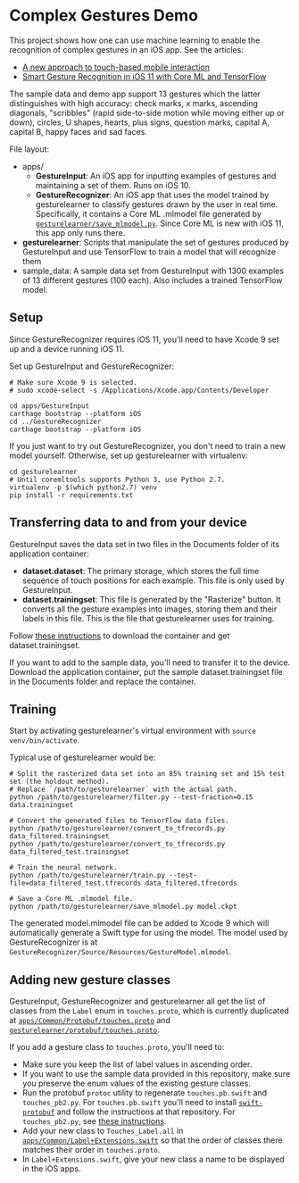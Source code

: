 # Complex Gestures Demo

This project shows how one can use machine learning to enable the recognition of complex gestures in an iOS app. See the articles:
- [A new approach to touch-based mobile interaction](https://hackernoon.com/a-new-approach-to-touch-based-mobile-interaction-ba47b14400b0)
- [Smart Gesture Recognition in iOS 11 with Core ML and TensorFlow](https://hackernoon.com/smart-gesture-recognition-in-ios-11-with-core-ml-and-tensorflow-1a0a92c99c51)

The sample data and demo app support 13 gestures which the latter distinguishes with high accuracy: check marks, x marks, ascending diagonals, "scribbles" (rapid side-to-side motion while moving either up or down), circles, U shapes, hearts, plus signs, question marks, capital A, capital B, happy faces and sad faces.

File layout:
* apps/
  * **GestureInput**: An iOS app for inputting examples of gestures and maintaining a set of them. Runs on iOS 10.
  * **GestureRecognizer**: An iOS app that uses the model trained by gesturelearner to classify gestures drawn by the user in real time. Specifically, it contains a Core ML .mlmodel file generated by [`gesturelearner/save_mlmodel.py`](https://github.com/mitochrome/complex-gestures-demo/blob/master/gesturelearner/save_mlmodel.py). Since Core ML is new with iOS 11, this app only runs there.
* **gesturelearner**: Scripts that manipulate the set of gestures produced by GestureInput and use TensorFlow to train a model that will recognize them
* sample_data: A sample data set from GestureInput with 1300 examples of 13 different gestures (100 each). Also includes a trained TensorFlow model.

## Setup

Since GestureRecognizer requires iOS 11, you'll need to have Xcode 9 set up and a device running iOS 11.

Set up GestureInput and GestureRecognizer:
```
# Make sure Xcode 9 is selected.
# sudo xcode-select -s /Applications/Xcode.app/Contents/Developer

cd apps/GestureInput
carthage bootstrap --platform iOS
cd ../GestureRecognizer
carthage bootstrap --platform iOS
```

If you just want to try out GestureRecognizer, you don't need to train a new model yourself. Otherwise, set up gesturelearner with virtualenv:
```
cd gesturelearner
# Until coremltools supports Python 3, use Python 2.7.
virtualenv -p $(which python2.7) venv
pip install -r requirements.txt
```

## Transferring data to and from your device

GestureInput saves the data set in two files in the Documents folder of its application container:

* **dataset.dataset**: The primary storage, which stores the full time sequence of touch positions for each example. This file is only used by GestureInput.
* **dataset.trainingset**: This file is generated by the "Rasterize" button. It converts all the gesture examples into images, storing them and their labels in this file. This is the file that gesturelearner uses for training.

Follow [these instructions](https://stackoverflow.com/a/28161494) to download the container and get dataset.trainingset.

If you want to add to the sample data, you'll need to transfer it to the device. Download the application container, put the sample dataset.trainingset file in the Documents folder and replace the container.

## Training

Start by activating gesturelearner's virtual environment with `source venv/bin/activate`.

Typical use of gesturelearner would be:
```
# Split the rasterized data set into an 85% training set and 15% test set (the holdout method).
# Replace `/path/to/gesturelearner` with the actual path.
python /path/to/gesturelearner/filter.py --test-fraction=0.15 data.trainingset

# Convert the generated files to TensorFlow data files.
python /path/to/gesturelearner/convert_to_tfrecords.py data_filtered.trainingset
python /path/to/gesturelearner/convert_to_tfrecords.py data_filtered_test.trainingset

# Train the neural network.
python /path/to/gesturelearner/train.py --test-file=data_filtered_test.tfrecords data_filtered.tfrecords

# Save a Core ML .mlmodel file.
python /path/to/gesturelearner/save_mlmodel.py model.ckpt
```

The generated model.mlmodel file can be added to Xcode 9 which will automatically generate a Swift type for using the model. The model used by GestureRecognizer is at `GestureRecognizer/Source/Resources/GestureModel.mlmodel`.

## Adding new gesture classes

GestureInput, GestureRecognizer and gesturelearner all get the list of classes from the `Label` enum in `touches.proto`, which is currently duplicated at [`apps/Common/Protobuf/touches.proto`](https://github.com/mitochrome/complex-gestures-demo/blob/master/apps/Common/Protobuf/touches.proto) and [`gesturelearner/protobuf/touches.proto`](https://github.com/mitochrome/complex-gestures-demo/blob/master/gesturelearner/protobuf/touches.proto).

If you add a gesture class to `touches.proto`, you'll need to:
- Make sure you keep the list of label values in ascending order.
- If you want to use the sample data provided in this repository, make sure you preserve the enum values of the existing gesture classes.
- Run the protobuf `protoc` utility to regenerate `touches.pb.swift` and `touches_pb2.py`. For `touches.pb.swift` you'll need to install [`swift-protobuf`](https://github.com/apple/swift-protobuf) and follow the instructions at that repository. For `touches_pb2.py`, see [these instructions](https://developers.google.com/protocol-buffers/docs/reference/python-generated).
- Add your new class to `Touches_Label.all` in [`apps/Common/Label+Extensions.swift`](https://github.com/mitochrome/complex-gestures-demo/blob/master/apps/Common/Label%2BExtensions.swift) so that the order of classes there matches their order in `touches.proto`.
- In `Label+Extensions.swift`, give your new class a name to be displayed in the iOS apps.
